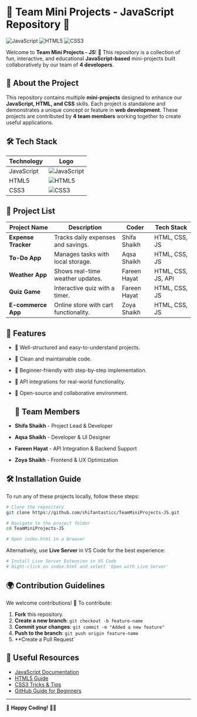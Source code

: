 # 🌟 Team Mini Projects - JavaScript Repository 🚀

![JavaScript](https://img.shields.io/badge/JavaScript-F7DF1E?style=for-the-badge&logo=javascript&logoColor=black) ![HTML5](https://img.shields.io/badge/HTML5-E34F26?style=for-the-badge&logo=html5&logoColor=white) ![CSS3](https://img.shields.io/badge/CSS3-1572B6?style=for-the-badge&logo=css3&logoColor=white)

Welcome to **Team Mini Projects - JS**! 🎉 This repository is a collection of fun, interactive, and educational **JavaScript-based** mini-projects built collaboratively by our team of **4 developers**.

## 📖 About the Project
This repository contains multiple **mini-projects** designed to enhance our **JavaScript, HTML, and CSS** skills. Each project is standalone and demonstrates a unique concept or feature in **web development**. These projects are contributed by **4 team members** working together to create useful applications.

## 🛠 Tech Stack
| Technology  | Logo |
|------------|------|
| JavaScript | ![JavaScript](https://img.shields.io/badge/JavaScript-F7DF1E?style=flat&logo=javascript&logoColor=black) |
| HTML5 | ![HTML5](https://img.shields.io/badge/HTML5-E34F26?style=flat&logo=html5&logoColor=white) |
| CSS3 | ![CSS3](https://img.shields.io/badge/CSS3-1572B6?style=flat&logo=css3&logoColor=white) |

## 📂 Project List
| Project Name | Description | Coder | Tech Stack |
|-------------|------------|-------|-----------|
| **Expense Tracker** | Tracks daily expenses and savings. | Shifa Shaikh | HTML, CSS, JS |
| **To-Do App** | Manages tasks with local storage. | Aqsa Shaikh | HTML, CSS, JS |
| **Weather App** | Shows real-time weather updates. | Fareen Hayat | HTML, CSS, JS, API |
| **Quiz Game** | Interactive quiz with a timer. | Fareen Hayat | HTML, CSS, JS |
| **E-commerce App** | Online store with cart functionality. | Zoya Shaikh | HTML, CSS, JS |

## 🎯 Features
- 🔹 Well-structured and easy-to-understand projects.
- 🔹 Clean and maintainable code.
- 🔹 Beginner-friendly with step-by-step implementation.
- 🔹 API integrations for real-world functionality.
- 🔹 Open-source and collaborative environment.

  ## 🤝 Team Members
- **Shifa Shaikh** - Project Lead & Developer
- **Aqsa Shaikh** - Developer & UI Designer
- **Fareen Hayat** - API Integration & Backend Support
- **Zoya Shaikh** - Frontend & UX Optimization

## 🛠 Installation Guide
To run any of these projects locally, follow these steps:

```bash
# Clone the repository
git clone https://github.com/shifantasticc/TeamMiniProjects-JS.git

# Navigate to the project folder
cd TeamMiniProjects-JS

# Open index.html in a browser
```

Alternatively, use **Live Server** in VS Code for the best experience:
```bash
# Install Live Server Extension in VS Code
# Right-click on index.html and select 'Open with Live Server'
```

## 🌍 Contribution Guidelines
We welcome contributions! 🚀 To contribute:
1. **Fork** this repository.
2. **Create a new branch**: `git checkout -b feature-name`
3. **Commit your changes**: `git commit -m "Added a new feature"`
4. **Push to the branch**: `git push origin feature-name`
5. **Create a Pull Request`

## 🔗 Useful Resources
- [JavaScript Documentation](https://developer.mozilla.org/en-US/docs/Web/JavaScript)
- [HTML5 Guide](https://developer.mozilla.org/en-US/docs/Web/Guide/HTML/HTML5)
- [CSS3 Tricks & Tips](https://css-tricks.com/)
- [GitHub Guide for Beginners](https://guides.github.com/activities/hello-world/)

---

🚀 **Happy Coding!** 🎨✨
